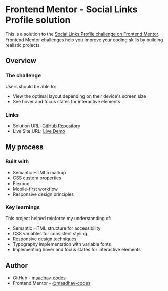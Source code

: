 # Frontend Mentor - Social Links Profile solution

This is a solution to the [Social Links Profile challenge on Frontend Mentor](https://www.frontendmentor.io/challenges/social-links-profile-UG32l9m6dQ). Frontend Mentor challenges help you improve your coding skills by building realistic projects.


## Overview

### The challenge

Users should be able to:
- View the optimal layout depending on their device's screen size
- See hover and focus states for interactive elements

### Links

- Solution URL: [GitHub Repository](https://github.com/maadhav-codes/fm-social-links-profile-solution)
- Live Site URL: [Live Demo](https://maadhav-codes.github.io/fm-social-links-profile-solution/)

## My process

### Built with

- Semantic HTML5 markup
- CSS custom properties
- Flexbox
- Mobile-first workflow
- Responsive design principles

### Key learnings

This project helped reinforce my understanding of:
- Semantic HTML structure for accessibility
- CSS variables for consistent styling
- Responsive design techniques
- Typography implementation with variable fonts
- Implementing hover and focus states for interactive elements

## Author

- GitHub - [maadhav-codes](https://github.com/maadhav-codes)
- Frontend Mentor - [@maadhav-codes](https://www.frontendmentor.io/profile/maadhav-codes)
